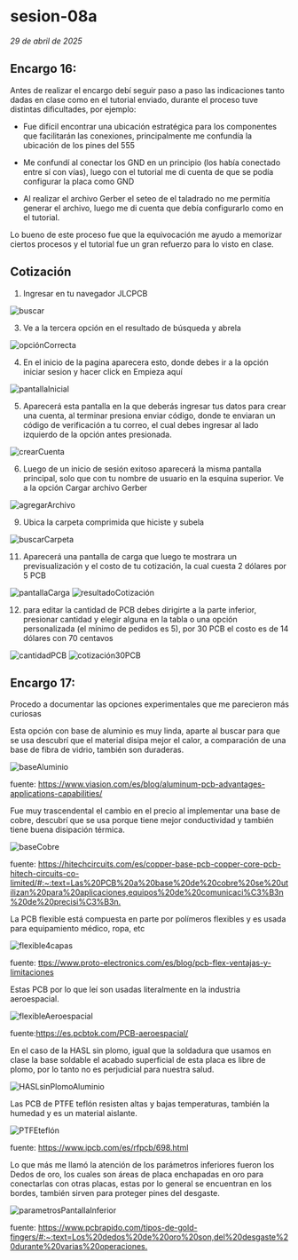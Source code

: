 # sesion-08a

*29 de abril de 2025*

## Encargo 16:

Antes de realizar el encargo debí seguir paso a paso las indicaciones tanto dadas en clase como en el tutorial enviado, durante el proceso tuve distintas dificultades, por ejemplo:

- Fue difícil encontrar una ubicación estratégica para los componentes que facilitarán las conexiones, principalmente me confundía la ubicación de los pines del 555
  
- Me confundí al conectar los GND en un principio (los había conectado entre sí con vías), luego con el tutorial me di cuenta de que se podía configurar la placa como GND
- Al realizar el archivo Gerber el seteo de el taladrado no me permitía generar el archivo, luego me di cuenta que debía configurarlo como en el tutorial.

Lo bueno de este proceso fue que la equivocación me ayudo a memorizar ciertos procesos y el tutorial fue un gran refuerzo para lo visto en clase.

## Cotización

1. Ingresar en tu navegador JLCPCB

![buscar](https://github.com/user-attachments/assets/50be5c4e-79a6-432b-bf51-f1b423ac9809)


3. Ve a la tercera opción en el resultado de búsqueda y abrela

![opciónCorrecta](https://github.com/user-attachments/assets/69dd83c7-e16a-4b53-a456-587676f2896f)

4. En el inicio de la pagina aparecera esto, donde debes ir a la opción iniciar sesion y hacer click en Empieza aquí

![pantallaInicial](https://github.com/user-attachments/assets/c99efb08-6d93-4447-be48-b1d512fe0700)


5. Aparecerá esta pantalla en la que deberás ingresar tus datos para crear una cuenta, al terminar presiona enviar código, donde te enviaran un código de verificación a tu correo, el cual debes ingresar al lado izquierdo de la opción antes presionada. 

![crearCuenta](https://github.com/user-attachments/assets/f85e2c18-eac2-48a7-8a12-c92ad68a101a)

6. Luego de un inicio de sesión exitoso aparecerá la misma pantalla principal, solo que con tu nombre de usuario en la esquina superior. Ve a la opción Cargar archivo Gerber

![agregarArchivo](https://github.com/user-attachments/assets/273af63e-8ce6-415a-98d3-7e33f5a0ed56)


9. Ubica la carpeta comprimida que hiciste y subela

![buscarCarpeta](https://github.com/user-attachments/assets/f96b6104-d5b6-47b4-bb35-ec2ed897bb3b)


11. Aparecerá una pantalla de carga que luego te mostrara un previsualización y el costo de tu cotización, la cual cuesta 2 dólares por 5 PCB

![pantallaCarga](https://github.com/user-attachments/assets/9099b24f-6b23-4d59-9d14-f5c95361983f)
![resultadoCotización](https://github.com/user-attachments/assets/4cca39f2-580f-4f9f-801a-dffe321523ba)


12. para editar la cantidad de PCB debes dirigirte a la parte inferior, presionar cantidad y elegir alguna en la tabla o una opción personalizada (el mínimo de pedidos es 5), por 30 PCB el costo es de 14 dólares con 70 centavos

![cantidadPCB](https://github.com/user-attachments/assets/df8db82a-111b-4ad7-8589-5c428bc5a15d)
![cotización30PCB](https://github.com/user-attachments/assets/b1a9efbd-e0e5-448a-9715-808dc1062e71)


## Encargo 17:

Procedo a documentar las opciones experimentales que me parecieron más curiosas 

Esta opción con base de aluminio es muy linda, aparte al buscar para que se usa descubrí que el material disipa mejor el calor, a comparación de una base de fibra de vidrio, también son duraderas.

![baseAluminio](https://github.com/user-attachments/assets/230dfb77-09e8-4755-b7b0-c3930a3498d1)

fuente: <https://www.viasion.com/es/blog/aluminum-pcb-advantages-applications-capabilities/>



Fue muy trascendental el cambio en el precio al implementar una base de cobre, descubrí que se usa porque tiene mejor conductividad y también tiene buena disipación térmica.

![baseCobre](https://github.com/user-attachments/assets/c58522f5-ea6e-4f92-a5d0-4002b9b41065)

fuente: <https://hitechcircuits.com/es/copper-base-pcb-copper-core-pcb-hitech-circuits-co-limited/#:~:text=Las%20PCB%20a%20base%20de%20cobre%20se%20utilizan%20para%20aplicaciones,equipos%20de%20comunicaci%C3%B3n%20de%20precisi%C3%B3n.>



La PCB flexible está compuesta en parte por polímeros flexibles y es usada para equipamiento médico, ropa, etc 

![flexible4capas](https://github.com/user-attachments/assets/a73eff52-9950-4a5a-acd1-0c369d6a94fb)

fuente: <ttps://www.proto-electronics.com/es/blog/pcb-flex-ventajas-y-limitaciones>



Estas PCB por lo que leí son usadas literalmente en la industria aeroespacial.

![flexibleAeroespacial](https://github.com/user-attachments/assets/0ce2df44-ed5c-48af-b10b-92586182eb0d)

fuente:<https://es.pcbtok.com/PCB-aeroespacial/>



En el caso de la HASL sin plomo, igual que la soldadura que usamos en clase la base soldable el acabado superficial de esta placa es libre de plomo, por lo tanto no es perjudicial para nuestra salud.

![HASLsinPlomoAluminio](https://github.com/user-attachments/assets/9c43af73-d0f0-4fe6-aa74-4bef4f5a5ac7)



Las PCB de PTFE teflón resisten altas y bajas temperaturas, también la humedad y es un material aislante.

![PTFEteflón](https://github.com/user-attachments/assets/b1fe5b96-d732-41cd-b5e8-b46f9787aa6c)

fuente: <https://www.ipcb.com/es/rfpcb/698.html>



Lo que más me llamó la atención de los parámetros inferiores fueron los Dedos de oro, los cuales son áreas de placa enchapadas en oro para conectarlas con otras placas, estas por lo general se encuentran en los bordes, también sirven para proteger pines del desgaste.

![parametrosPantallaInferior](https://github.com/user-attachments/assets/72c0ec5a-fb0e-45b7-9617-a89f82ff12ab)

fuente: <https://www.pcbrapido.com/tipos-de-gold-fingers/#:~:text=Los%20dedos%20de%20oro%20son,del%20desgaste%20durante%20varias%20operaciones.>




